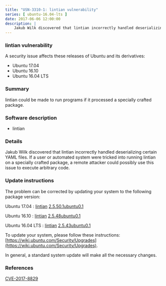 ```yaml
---
title: "USN-3310-1: lintian vulnerability"
series: [ ubuntu-16.04-lts ]
date: 2017-06-06 12:00:00
description: |
    Jakub Wilk discovered that lintian incorrectly handled deserializing certain YAML files. If a user or automated system were tricked into running lintian on a specially crafted package, a remote attacker could possibly use this issue to execute arbitrary code. 
--- 
```

 
### lintian vulnerability

A security issue affects these releases of Ubuntu and its derivatives:

* Ubuntu 17.04
* Ubuntu 16.10
* Ubuntu 16.04 LTS

### Summary

lintian could be made to run programs if it processed a specially crafted package.

### Software description

* lintian 

### Details

Jakub Wilk discovered that lintian incorrectly handled deserializing certain YAML files. If a user or automated system were tricked into running lintian on a specially crafted package, a remote attacker could possibly use this issue to execute arbitrary code. 

### Update instructions

The problem can be corrected by updating your system to the following package version:

Ubuntu 17.04
 : [lintian](https://launchpad.net/ubuntu/+source/lintian) <span> [2.5.50.1ubuntu0.1](https://launchpad.net/ubuntu/+source/lintian/2.5.50.1ubuntu0.1) </span> 

Ubuntu 16.10
 : [lintian](https://launchpad.net/ubuntu/+source/lintian) <span> [2.5.48ubuntu0.1](https://launchpad.net/ubuntu/+source/lintian/2.5.48ubuntu0.1) </span> 

Ubuntu 16.04 LTS
 : [lintian](https://launchpad.net/ubuntu/+source/lintian) <span> [2.5.43ubuntu0.1](https://launchpad.net/ubuntu/+source/lintian/2.5.43ubuntu0.1) </span> 

To update your system, please follow these instructions: [https://wiki.ubuntu.com/Security/Upgrades](https://wiki.ubuntu.com/Security/Upgrades).

In general, a standard system update will make all the necessary changes. 

### References

 [CVE-2017-8829](http://people.ubuntu.com/~ubuntu-security/cve/CVE-2017-8829)
 
